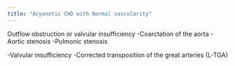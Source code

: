 ```yaml
---
title: "Acyanotic CHD with Normal vascularity"
---
```

Outflow obstruction or valvular insufficiency
-Coarctation of the aorta
-Aortic stenosis
-Pulmonic stenosis

-Valvular insufficiency
-Corrected transposition of the great arteries (L-TGA)

